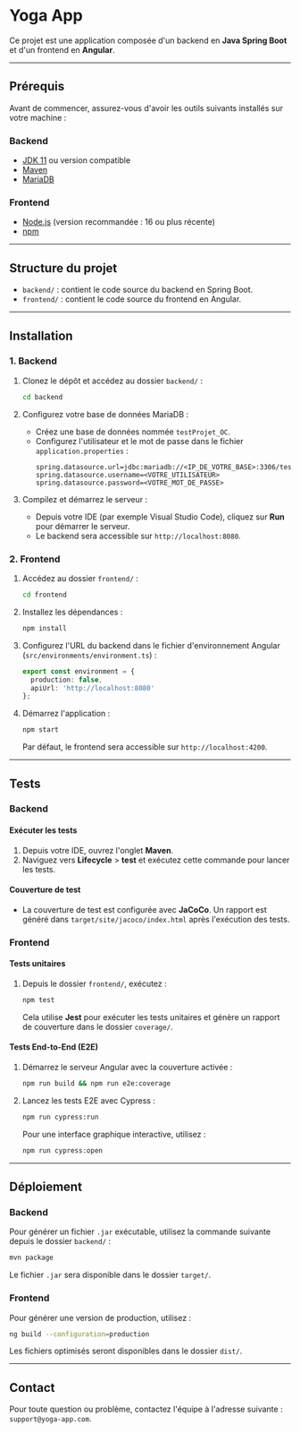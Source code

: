 # Yoga App

Ce projet est une application composée d'un backend en **Java Spring Boot** et d'un frontend en **Angular**.

---

## Prérequis

Avant de commencer, assurez-vous d'avoir les outils suivants installés sur votre machine :

### **Backend**
- [JDK 11](https://www.oracle.com/java/technologies/javase-downloads.html) ou version compatible
- [Maven](https://maven.apache.org/download.cgi)
- [MariaDB](https://mariadb.org/download/)

### **Frontend**
- [Node.js](https://nodejs.org/) (version recommandée : 16 ou plus récente)
- [npm](https://www.npmjs.com/)

---

## Structure du projet

- `backend/` : contient le code source du backend en Spring Boot.
- `frontend/` : contient le code source du frontend en Angular.

---

## Installation

### 1. Backend

1. Clonez le dépôt et accédez au dossier `backend/` :
   ```bash
   cd backend
   ```

2. Configurez votre base de données MariaDB :
   - Créez une base de données nommée `testProjet_OC`.
   - Configurez l'utilisateur et le mot de passe dans le fichier `application.properties` :
     ```properties
     spring.datasource.url=jdbc:mariadb://<IP_DE_VOTRE_BASE>:3306/testProjet_OC
     spring.datasource.username=<VOTRE_UTILISATEUR>
     spring.datasource.password=<VOTRE_MOT_DE_PASSE>
     ```

3. Compilez et démarrez le serveur :
   - Depuis votre IDE (par exemple Visual Studio Code), cliquez sur **Run** pour démarrer le serveur.
   - Le backend sera accessible sur `http://localhost:8080`.

### 2. Frontend

1. Accédez au dossier `frontend/` :
   ```bash
   cd frontend
   ```

2. Installez les dépendances :
   ```bash
   npm install
   ```

3. Configurez l'URL du backend dans le fichier d'environnement Angular (`src/environments/environment.ts`) :
   ```typescript
   export const environment = {
     production: false,
     apiUrl: 'http://localhost:8080'
   };
   ```

4. Démarrez l'application :
   ```bash
   npm start
   ```
   Par défaut, le frontend sera accessible sur `http://localhost:4200`.

---

## Tests

### Backend

#### Exécuter les tests
1. Depuis votre IDE, ouvrez l'onglet **Maven**.
2. Naviguez vers **Lifecycle** > **test** et exécutez cette commande pour lancer les tests.

#### Couverture de test
- La couverture de test est configurée avec **JaCoCo**. Un rapport est généré dans `target/site/jacoco/index.html` après l'exécution des tests.

### Frontend

#### Tests unitaires
1. Depuis le dossier `frontend/`, exécutez :
   ```bash
   npm test
   ```
   Cela utilise **Jest** pour exécuter les tests unitaires et génère un rapport de couverture dans le dossier `coverage/`.

#### Tests End-to-End (E2E)
1. Démarrez le serveur Angular avec la couverture activée :
   ```bash
   npm run build && npm run e2e:coverage
   ```
2. Lancez les tests E2E avec Cypress :
   ```bash
   npm run cypress:run
   ```
   Pour une interface graphique interactive, utilisez :
   ```bash
   npm run cypress:open
   ```

---

## Déploiement

### Backend
Pour générer un fichier `.jar` exécutable, utilisez la commande suivante depuis le dossier `backend/` :
```bash
mvn package
```
Le fichier `.jar` sera disponible dans le dossier `target/`.

### Frontend
Pour générer une version de production, utilisez :
```bash
ng build --configuration=production
```
Les fichiers optimisés seront disponibles dans le dossier `dist/`.

---

## Contact
Pour toute question ou problème, contactez l'équipe à l'adresse suivante : `support@yoga-app.com`. 
